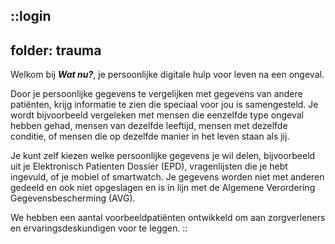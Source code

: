 ::login
---
folder: trauma
---
Welkom bij **_Wat nu?_**, je persoonlijke digitale hulp voor leven na een ongeval. 

Door je persoonlijke gegevens te vergelijken met gegevens van andere patiënten, krijg informatie te zien die speciaal voor jou is samengesteld. Je wordt bijvoorbeeld vergeleken met mensen die eenzelfde type ongeval hebben gehad, mensen van dezelfde leeftijd, mensen met dezelfde conditie, of mensen die op dezelfde manier in het leven staan als jij. 

Je kunt zelf kiezen welke persoonlijke gegevens je wil delen, bijvoorbeeld uit je Elektronisch Patienten Dossier (EPD), vragenlijsten die je hebt ingevuld, of je mobiel of smartwatch. Je gegevens worden niet met anderen gedeeld en ook niet opgeslagen en is in lijn met de Algemene Verordering Gegevensbescherming (AVG). 

We hebben een aantal voorbeeldpatiënten ontwikkeld om aan zorgverleners en ervaringsdeskundigen voor te leggen.
::
